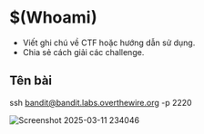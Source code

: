 # $(Whoami)

- Viết ghi chú về CTF hoặc hướng dẫn sử dụng.
- Chia sẻ cách giải các challenge.

## Tên bài

ssh bandit@bandit.labs.overthewire.org -p 2220


![Screenshot 2025-03-11 234046](https://github.com/user-attachments/assets/b9f24395-85c2-40df-a7b7-d56c08fbaa0c)



